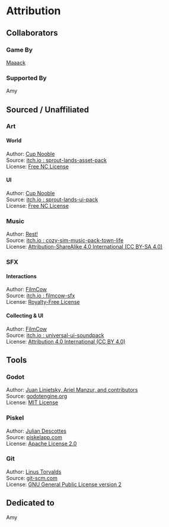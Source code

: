 # Attribution
## Collaborators

### Game By
[Maaack](https://maaack.itch.io/)  

### Supported By
Amy

## Sourced / Unaffiliated
### Art
#### World
Author: [Cup Nooble](https://cupnooble.itch.io/)  
Source: [itch.io : sprout-lands-asset-pack](https://cupnooble.itch.io/sprout-lands-asset-pack)  
License: [Free NC License](https://cupnooble.itch.io/sprout-lands-asset-pack)  

#### UI
Author: [Cup Nooble](https://cupnooble.itch.io/)  
Source: [itch.io : sprout-lands-ui-pack](https://cupnooble.itch.io/sprout-lands-ui-pack)  
License: [Free NC License](https://cupnooble.itch.io/sprout-lands-ui-pack)  

### Music
Author: [Rest!](https://richarrest.itch.io/)  
Source: [itch.io : cozy-sim-music-pack-town-life](https://richarrest.itch.io/cozy-sim-music-pack-town-life)  
License: [Attribution-ShareAlike 4.0 International (CC BY-SA 4.0)](https://creativecommons.org/licenses/by-sa/4.0/)  

### SFX
#### Interactions
Author: [FilmCow](https://filmcow.itch.io/)  
Source: [itch.io : filmcow-sfx](https://filmcow.itch.io/filmcow-sfx)  
License: [Royalty-Free License](https://filmcow.itch.io/filmcow-sfx)  

#### Collecting & UI
Author: [FilmCow](https://filmcow.itch.io/)  
Source: [itch.io : universal-ui-soundpack](https://ellr.itch.io/universal-ui-soundpack)  
License: [Attribution 4.0 International (CC BY 4.0)](https://creativecommons.org/licenses/by/4.0/)  


## Tools
### Godot
Author: [Juan Linietsky, Ariel Manzur, and contributors](https://godotengine.org/contact)  
Source: [godotengine.org](https://godotengine.org/)  
License: [MIT License](https://github.com/godotengine/godot/blob/master/LICENSE.txt) 

### Piskel
Author: [Julian Descottes](https://github.com/juliandescottes)  
Source: [piskelapp.com](https://www.piskelapp.com/)  
License: [Apache License 2.0](https://github.com/piskelapp/piskel/blob/master/LICENSE)  

### Git
Author: [Linus Torvalds](https://github.com/torvalds)  
Source: [git-scm.com](https://git-scm.com/downloads)  
License: [GNU General Public License version 2](https://opensource.org/licenses/GPL-2.0)  

## Dedicated to
Amy
